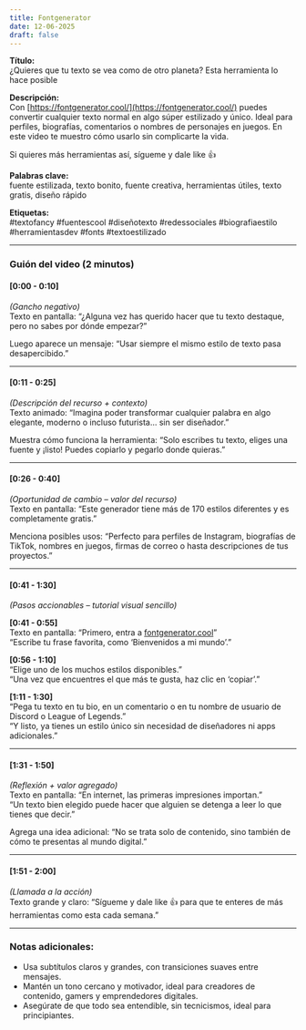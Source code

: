 ```yaml
---
title: Fontgenerator
date: 12-06-2025
draft: false
---
```


**Título:**  
¿Quieres que tu texto se vea como de otro planeta? Esta herramienta lo hace posible  

**Descripción:**  
Con [https://fontgenerator.cool/](https://fontgenerator.cool/) puedes convertir cualquier texto normal en algo súper estilizado y único. Ideal para perfiles, biografías, comentarios o nombres de personajes en juegos. En este video te muestro cómo usarlo sin complicarte la vida.  

Si quieres más herramientas así, sígueme y dale like 👍  

**Palabras clave:**  
fuente estilizada, texto bonito, fuente creativa, herramientas útiles, texto gratis, diseño rápido

**Etiquetas:**  
#textofancy #fuentescool #diseñotexto #redessociales #biografiaestilo #herramientasdev #fonts #textoestilizado  

---

### **Guión del video (2 minutos)**  

#### **[0:00 - 0:10]**  
*(Gancho negativo)*  
Texto en pantalla: “¿Alguna vez has querido hacer que tu texto destaque, pero no sabes por dónde empezar?”  

Luego aparece un mensaje: “Usar siempre el mismo estilo de texto pasa desapercibido.”  

---

#### **[0:11 - 0:25]**  
*(Descripción del recurso + contexto)*  
Texto animado: “Imagina poder transformar cualquier palabra en algo elegante, moderno o incluso futurista… sin ser diseñador.”  

Muestra cómo funciona la herramienta: “Solo escribes tu texto, eliges una fuente y ¡listo! Puedes copiarlo y pegarlo donde quieras.”   

---

#### **[0:26 - 0:40]**  
*(Oportunidad de cambio – valor del recurso)*  
Texto en pantalla: “Este generador tiene más de 170 estilos diferentes y es completamente gratis.”  

Menciona posibles usos: “Perfecto para perfiles de Instagram, biografías de TikTok, nombres en juegos, firmas de correo o hasta descripciones de tus proyectos.”  

---

#### **[0:41 - 1:30]**  
*(Pasos accionables – tutorial visual sencillo)*  

**[0:41 - 0:55]**  
Texto en pantalla: “Primero, entra a [fontgenerator.cool](https://fontgenerator.cool/)”  
“Escribe tu frase favorita, como ‘Bienvenidos a mi mundo’.”  

**[0:56 - 1:10]**  
“Elige uno de los muchos estilos disponibles.”  
“Una vez que encuentres el que más te gusta, haz clic en ‘copiar’.”  

**[1:11 - 1:30]**  
“Pega tu texto en tu bio, en un comentario o en tu nombre de usuario de Discord o League of Legends.”  
“Y listo, ya tienes un estilo único sin necesidad de diseñadores ni apps adicionales.”  

---

#### **[1:31 - 1:50]**  
*(Reflexión + valor agregado)*  
Texto en pantalla: “En internet, las primeras impresiones importan.”  
“Un texto bien elegido puede hacer que alguien se detenga a leer lo que tienes que decir.”  

Agrega una idea adicional: “No se trata solo de contenido, sino también de cómo te presentas al mundo digital.”  

---

#### **[1:51 - 2:00]**  
*(Llamada a la acción)*  
Texto grande y claro: “Sígueme y dale like 👍 para que te enteres de más herramientas como esta cada semana.”  

---  

### Notas adicionales:  
- Usa subtítulos claros y grandes, con transiciones suaves entre mensajes.  
- Mantén un tono cercano y motivador, ideal para creadores de contenido, gamers y emprendedores digitales.  
- Asegúrate de que todo sea entendible, sin tecnicismos, ideal para principiantes.